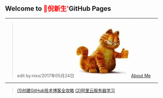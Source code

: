 ## Welcome to <span style="color:red">🍎倪新生'</span>GitHub Pages
---

>edit by:nixs/2017年05月24日
>![](AboutMe/logo.png)
>[About Me](AboutMe/nixinsheng.md)
---

>[(1)创建GitHub技术博客全攻略](http://blog.csdn.net/renfufei/article/details/37725057/)
>[(2)阿里云服务器学习](aliECS/阿里云服务器学习.md)

